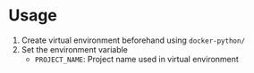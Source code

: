 # Usage

1. Create virtual environment beforehand using `docker-python/`
2. Set the environment variable
    - `PROJECT_NAME`: Project name used in virtual environment